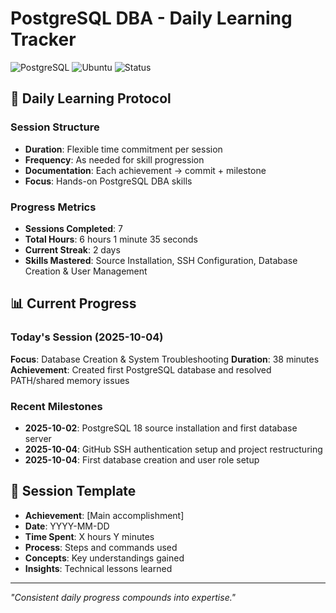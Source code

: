 # PostgreSQL DBA - Daily Learning Tracker

![PostgreSQL](https://img.shields.io/badge/PostgreSQL-18-336791?style=for-the-badge&logo=postgresql)
![Ubuntu](https://img.shields.io/badge/Ubuntu-22.04%20LTS-E95420?style=for-the-badge&logo=ubuntu)
![Status](https://img.shields.io/badge/Status-Active%20Learning-success?style=for-the-badge)

## 🎯 Daily Learning Protocol

### Session Structure
- **Duration**: Flexible time commitment per session
- **Frequency**: As needed for skill progression
- **Documentation**: Each achievement → commit + milestone
- **Focus**: Hands-on PostgreSQL DBA skills

### Progress Metrics
- **Sessions Completed**: 7
- **Total Hours**: 6 hours 1 minute 35 seconds
- **Current Streak**: 2 days
- **Skills Mastered**: Source Installation, SSH Configuration, Database Creation & User Management

## 📊 Current Progress

### Today's Session (2025-10-04)
**Focus**: Database Creation & System Troubleshooting
**Duration**: 38 minutes
**Achievement**: Created first PostgreSQL database and resolved PATH/shared memory issues

### Recent Milestones
- **2025-10-02**: PostgreSQL 18 source installation and first database server
- **2025-10-04**: GitHub SSH authentication setup and project restructuring
- **2025-10-04**: First database creation and user role setup

## 📝 Session Template
- **Achievement**: [Main accomplishment]
- **Date**: YYYY-MM-DD
- **Time Spent**: X hours Y minutes
- **Process**: Steps and commands used
- **Concepts**: Key understandings gained
- **Insights**: Technical lessons learned

---
*"Consistent daily progress compounds into expertise."*
